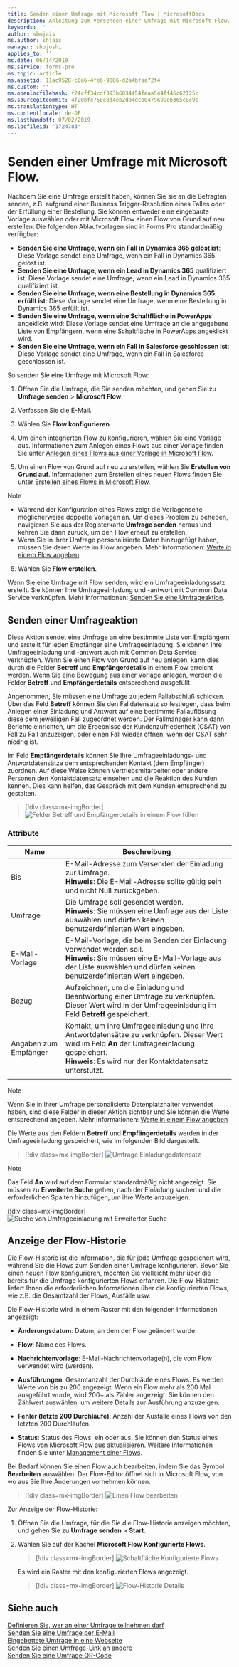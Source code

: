 ```yaml
---
title: Senden einer Umfrage mit Microsoft Flow | MicrosoftDocs
description: Anleitung zum Versenden einer Umfrage mit Microsoft Flow.
keywords: ''
author: sbmjais
ms.author: shjais
manager: shujoshi
applies_to: ''
ms.date: 06/14/2019
ms.service: forms-pro
ms.topic: article
ms.assetid: 11ac9528-c0a6-4fe6-9886-d2a4bfaa72f4
ms.custom: ''
ms.openlocfilehash: f24cff34cdf393b6034454feaa544ff46c62125c
ms.sourcegitcommit: 4f20bfe750e8d4eb2db4dca0479699eb365c8c9e
ms.translationtype: HT
ms.contentlocale: de-DE
ms.lasthandoff: 07/02/2019
ms.locfileid: "1724783"
---
```

# <a name="send-a-survey-by-using-microsoft-flow"></a>Senden einer Umfrage mit Microsoft Flow.



Nachdem Sie eine Umfrage erstellt haben, können Sie sie an die Befragten senden, z.B. aufgrund einer Business Trigger-Resolution eines Falles oder der Erfüllung einer Bestellung. Sie können entweder eine eingebaute Vorlage auswählen oder mit Microsoft Flow einen Flow von Grund auf neu erstellen. Die folgenden Ablaufvorlagen sind in Forms Pro standardmäßig verfügbar:

- **Senden Sie eine Umfrage, wenn ein Fall in Dynamics 365 gelöst ist**: Diese Vorlage sendet eine Umfrage, wenn ein Fall in Dynamics 365 gelöst ist.
- **Senden Sie eine Umfrage, wenn ein Lead in Dynamics 365** qualifiziert ist: Diese Vorlage sendet eine Umfrage, wenn ein Lead in Dynamics 365 qualifiziert ist.
- **Senden Sie eine Umfrage, wenn eine Bestellung in Dynamics 365 erfüllt ist**: Diese Vorlage sendet eine Umfrage, wenn eine Bestellung in Dynamics 365 erfüllt ist.
- **Senden Sie eine Umfrage, wenn eine Schaltfläche in PowerApps** angeklickt wird: Diese Vorlage sendet eine Umfrage an die angegebene Liste von Empfängern, wenn eine Schaltfläche in PowerApps angeklickt wird.
- **Senden Sie eine Umfrage, wenn ein Fall in Salesforce geschlossen ist**: Diese Vorlage sendet eine Umfrage, wenn ein Fall in Salesforce geschlossen ist.

So senden Sie eine Umfrage mit Microsoft Flow:

1.  Öffnen Sie die Umfrage, die Sie senden möchten, und gehen Sie zu **Umfrage senden** &gt; **Microsoft Flow**.

2.  Verfassen Sie die E-Mail.

3.  Wählen Sie **Flow konfigurieren**.

4.  Um einen integrierten Flow zu konfigurieren, wählen Sie eine Vorlage aus. Informationen zum Anlegen eines Flows aus einer Vorlage finden Sie unter [Anlegen eines Flows aus einer Vorlage in Microsoft Flow](https://docs.microsoft.com/en-us/flow/get-started-logic-template). 

5.  Um einen Flow von Grund auf neu zu erstellen, wählen Sie **Erstellen von Grund auf**. Informationen zum Erstellen eines neuen Flows finden Sie unter [Erstellen eines Flows in Microsoft Flow](https://docs.microsoft.com/en-us/flow/get-started-logic-flow).

> [!NOTE]
> - Während der Konfiguration eines Flows zeigt die Vorlagenseite möglicherweise doppelte Vorlagen an. Um dieses Problem zu beheben, navigieren Sie aus der Registerkarte **Umfrage senden** heraus und kehren Sie dann zurück, um den Flow erneut zu erstellen.
> - Wenn Sie in Ihrer Umfrage personalisierte Daten hinzugefügt haben, müssen Sie deren Werte im Flow angeben. Mehr Informationen: [Werte in einem Flow angeben](personalize-survey.md#specify-values-in-a-flow)

5.  Wählen Sie **Flow erstellen**.

Wenn Sie eine Umfrage mit Flow senden, wird ein Umfrageeinladungssatz erstellt. Sie können Ihre Umfrageeinladung und -antwort mit Common Data Service verknüpfen. Mehr Informationen: [Senden Sie eine Umfrageaktion](#send-a-survey-action).

## <a name="send-a-survey-action"></a>Senden einer Umfrageaktion

Diese Aktion sendet eine Umfrage an eine bestimmte Liste von Empfängern und erstellt für jeden Empfänger eine Umfrageeinladung. Sie können Ihre Umfrageeinladung und -antwort auch mit Common Data Service verknüpfen. Wenn Sie einen Flow von Grund auf neu anlegen, kann dies durch die Felder **Betreff** und **Empfängerdetails** in einem Flow erreicht werden. Wenn Sie eine Bewegung aus einer Vorlage anlegen, werden die Felder **Betreff** und **Empfängerdetails** entsprechend ausgefüllt.

Angenommen, Sie müssen eine Umfrage zu jedem Fallabschluß schicken. Über das Feld **Betreff** können Sie den Falldatensatz so festlegen, dass beim Anlegen einer Einladung und Antwort auf eine bestimmte Fallauflösung diese dem jeweiligen Fall zugeordnet werden. Der Fallmanager kann dann Berichte einrichten, um die Ergebnisse der Kundenzufriedenheit (CSAT) von Fall zu Fall anzuzeigen, oder einen Fall wieder öffnen, wenn der CSAT sehr niedrig ist.

Im Feld **Empfängerdetails** können Sie Ihre Umfrageeinladungs- und Antwortdatensätze dem entsprechenden Kontakt (dem Empfänger) zuordnen. Auf diese Weise können Vertriebsmitarbeiter oder andere Personen den Kontaktdatensatz einsehen und die Reaktion des Kunden kennen. Dies kann helfen, das Gespräch mit dem Kunden entsprechend zu gestalten.

> [!div class=mx-imgBorder]
> ![Felder Betreff und Empfängerdetails in einem Flow füllen](media/associate-survey.png "Felder Betreff und Empfängerdetails in einem Flow füllen")  

### <a name="attributes"></a>Attribute

|Name|Beschreibung|
|---|----|
|Bis|E-Mail-Adresse zum Versenden der Einladung zur Umfrage.<br>**Hinweis**: Die E-Mail-Adresse sollte gültig sein und nicht Null zurückgeben.|
|Umfrage|Die Umfrage soll gesendet werden.<br>**Hinweis**: Sie müssen eine Umfrage aus der Liste auswählen und dürfen keinen benutzerdefinierten Wert eingeben.|
|E-Mail-Vorlage|E-Mail-Vorlage, die beim Senden der Einladung verwendet werden soll.<br>**Hinweis**: Sie müssen eine E-Mail-Vorlage aus der Liste auswählen und dürfen keinen benutzerdefinierten Wert eingeben.|
|Bezug|Aufzeichnen, um die Einladung und Beantwortung einer Umfrage zu verknüpfen. Dieser Wert wird in der Umfrageeinladung im Feld **Betreff** gespeichert.|
|Angaben zum Empfänger|Kontakt, um Ihre Umfrageeinladung und Ihre Antwortdatensätze zu verknüpfen. Dieser Wert wird im Feld **An** der Umfrageeinladung gespeichert.<br>**Hinweis**: Es wird nur der Kontaktdatensatz unterstützt.|
|||

> [!NOTE]
> Wenn Sie in Ihrer Umfrage personalisierte Datenplatzhalter verwendet haben, sind diese Felder in dieser Aktion sichtbar und Sie können die Werte entsprechend angeben. Mehr Informationen: [Werte in einem Flow angeben](personalize-survey.md#specify-values-in-a-flow)

Die Werte aus den Feldern **Betreff** und **Empfängerdetails** werden in der Umfrageeinladung gespeichert, wie im folgenden Bild dargestellt.

> [!div class=mx-imgBorder]
> ![Umfrage Einladungsdatensatz](media/survey-invite.png "Umfrage Einladungsdatensatz")  

> [!NOTE]
> Das Feld **An** wird auf dem Formular standardmäßig nicht angezeigt. Sie müssen zu **Erweiterte Suche** gehen, nach der Einladung suchen und die erforderlichen Spalten hinzufügen, um ihre Werte anzuzeigen.
>
> [!div class=mx-imgBorder]
> ![Suche von Umfrageeinladung mit Erweiterter Suche](media/survey-invite-adv-find.png "Suche von Umfrageeinladung mit Erweiterter Suche") 

## <a name="view-flow-history"></a>Anzeige der Flow-Historie

Die Flow-Historie ist die Information, die für jede Umfrage gespeichert wird, während Sie die Flows zum Senden einer Umfrage konfigurieren. Bevor Sie einen neuen Flow konfigurieren, möchten Sie vielleicht mehr über die bereits für die Umfrage konfigurierten Flows erfahren. Die Flow-Historie liefert Ihnen die erforderlichen Informationen über die konfigurierten Flows, wie z.B. die Gesamtzahl der Flows, Ausfälle usw.

Die Flow-Historie wird in einem Raster mit den folgenden Informationen angezeigt:

- **Änderungsdatum**: Datum, an dem der Flow geändert wurde.

- **Flow**: Name des Flows.

- **Nachrichtenvorlage**: E-Mail-Nachrichtenvorlage(n), die vom Flow verwendet wird (werden).

- **Ausführungen**: Gesamtanzahl der Durchläufe eines Flows. Es werden Werte von bis zu 200 angezeigt. Wenn ein Flow mehr als 200 Mal ausgeführt wurde, wird 200+ als Zähler angezeigt. Sie können den Zählwert auswählen, um weitere Details zur Ausführung anzuzeigen.

- **Fehler (letzte 200 Durchläufe)**: Anzahl der Ausfälle eines Flows von den letzten 200 Durchläufen.

- **Status**: Status des Flows: ein oder aus. Sie können den Status eines Flows von Microsoft Flow aus aktualisieren. Weitere Informationen finden Sie unter [Management einer Flows](https://docs.microsoft.com/en-us/flow/get-started-logic-flow#manage-a-flow).  

Bei Bedarf können Sie einen Flow auch bearbeiten, indem Sie das Symbol **Bearbeiten** auswählen. Der Flow-Editor öffnet sich in Microsoft Flow, von wo aus Sie Ihre Änderungen vornehmen können.

> [!div class=mx-imgBorder]
> ![Einen Flow bearbeiten](media/edit-flow.png "Einen Flow bearbeiten")  

Zur Anzeige der Flow-Historie:

1.  Öffnen Sie die Umfrage, für die Sie die Flow-Historie anzeigen möchten, und gehen Sie zu **Umfrage senden** &gt; **Start**.

2.  Wählen Sie auf der Kachel **Microsoft Flow** **Konfigurierte Flows**.

    > [!div class=mx-imgBorder]
    > ![Schaltfläche Konfigurierte Flows](media/flows-configured.png "Schaltfläche Konfigurierte Flows")  

    Es wird ein Raster mit den konfigurierten Flows angezeigt.

    > [!div class=mx-imgBorder]
    > ![Flow-Historie Details](media/flow-history-details.png "Flow-Historie Details")  

## <a name="see-also"></a>Siehe auch

[Definieren Sie, wer an einer Umfrage teilnehmen darf](invite-settings.md)<br>
[Senden Sie eine Umfrage per E-Mail](send-survey-email.md)<br>
[Eingebettete Umfrage in eine Webseite](embed-web-page.md)<br>
[Senden Sie einen Umfrage-Link an andere](send-survey-link.md)<br>
[Senden Sie eine Umfrage QR-Code](send-survey-qrcode.md)
